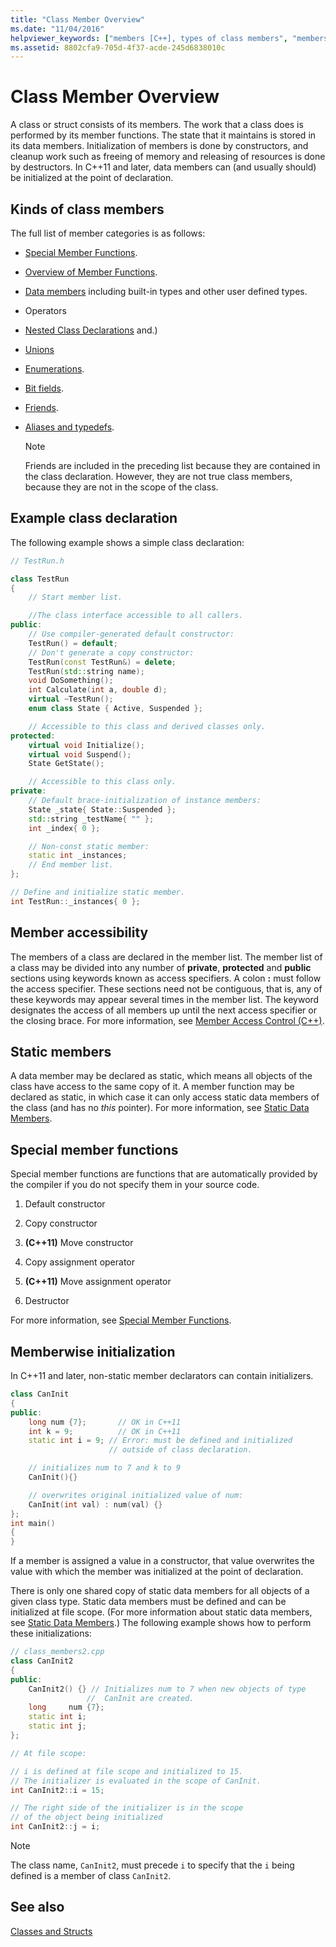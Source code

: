 ```yaml
---
title: "Class Member Overview"
ms.date: "11/04/2016"
helpviewer_keywords: ["members [C++], types of class members", "members [C++]", "class members [C++], types of", "class members"]
ms.assetid: 8802cfa9-705d-4f37-acde-245d6838010c
---
```

# Class Member Overview

A class or struct consists of its members. The work that a class does is performed by its member functions. The state that it maintains is stored in its data members. Initialization of members is done by constructors, and cleanup work such as freeing of memory and releasing of resources is done by destructors. In C++11 and later, data members can (and usually should) be initialized at the point of declaration.

## Kinds of class members

The full list of member categories is as follows:

- [Special Member Functions](special-member-functions.md).

- [Overview of Member Functions](overview-of-member-functions.md).

- [Data members](static-members-cpp.md) including built-in types and other user defined types.

- Operators

- [Nested Class Declarations](nested-class-declarations.md) and.)

- [Unions](unions.md)

- [Enumerations](../cpp/enumerations-cpp.md).

- [Bit fields](../cpp/cpp-bit-fields.md).

- [Friends](../cpp/friend-cpp.md).

- [Aliases and typedefs](../cpp/aliases-and-typedefs-cpp.md).

    > [!NOTE]
    >  Friends are included in the preceding list because they are contained in the class declaration. However, they are not true class members, because they are not in the scope of the class.

## Example class declaration

The following example shows a simple class declaration:

```cpp
// TestRun.h

class TestRun
{
    // Start member list.

    //The class interface accessible to all callers.
public:
    // Use compiler-generated default constructor:
    TestRun() = default;
    // Don't generate a copy constructor:
    TestRun(const TestRun&) = delete;
    TestRun(std::string name);
    void DoSomething();
    int Calculate(int a, double d);
    virtual ~TestRun();
    enum class State { Active, Suspended };

    // Accessible to this class and derived classes only.
protected:
    virtual void Initialize();
    virtual void Suspend();
    State GetState();

    // Accessible to this class only.
private:
    // Default brace-initialization of instance members:
    State _state{ State::Suspended };
    std::string _testName{ "" };
    int _index{ 0 };

    // Non-const static member:
    static int _instances;
    // End member list.
};

// Define and initialize static member.
int TestRun::_instances{ 0 };
```

## Member accessibility

The members of a class are declared in the member list. The member list of a class may be divided into any number of **private**, **protected** and **public** sections using keywords known as access specifiers.  A colon **:** must follow the access specifier.  These sections need not be contiguous, that is, any of these keywords may appear several times in the member list.  The keyword designates the access of all members up until the next access specifier or the closing brace. For more information, see [Member Access Control (C++)](../cpp/member-access-control-cpp.md).

## Static members

A data member may be declared as static, which means all objects of the class have access to the same copy of it. A member function may be declared as static, in which case it can only access static data members of the class (and has no *this* pointer). For more information, see [Static Data Members](../cpp/static-members-cpp.md).

## Special member functions

Special member functions are functions that are automatically provided by the compiler if you do not specify them in your source code.

1. Default constructor

1. Copy constructor

1. **(C++11)** Move constructor

1. Copy assignment operator

1. **(C++11)** Move assignment operator

1. Destructor

For more information, see [Special Member Functions](../cpp/special-member-functions.md).

## Memberwise initialization

In C++11 and later, non-static member declarators can contain initializers.

```cpp
class CanInit
{
public:
    long num {7};       // OK in C++11
    int k = 9;          // OK in C++11
    static int i = 9; // Error: must be defined and initialized
                      // outside of class declaration.

    // initializes num to 7 and k to 9
    CanInit(){}

    // overwrites original initialized value of num:
    CanInit(int val) : num(val) {}
};
int main()
{
}
```

If a member is assigned a value in a constructor, that value overwrites the value with which the member was initialized at the point of declaration.

There is only one shared copy of static data members for all objects of a given class type. Static data members must be defined and can be initialized at file scope. (For more information about static data members, see [Static Data Members](../cpp/static-members-cpp.md).) The following example shows how to perform these initializations:

```cpp
// class_members2.cpp
class CanInit2
{
public:
    CanInit2() {} // Initializes num to 7 when new objects of type
                 //  CanInit are created.
    long     num {7};
    static int i;
    static int j;
};

// At file scope:

// i is defined at file scope and initialized to 15.
// The initializer is evaluated in the scope of CanInit.
int CanInit2::i = 15;

// The right side of the initializer is in the scope
// of the object being initialized
int CanInit2::j = i;
```

> [!NOTE]
>  The class name, `CanInit2`, must precede `i` to specify that the `i` being defined is a member of class `CanInit2`.

## See also

[Classes and Structs](../cpp/classes-and-structs-cpp.md)
